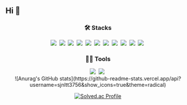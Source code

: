 ## Hi 👋

<h3 align="center"> 🛠️ Stacks </h3>
<div align="center">
<img src="https://img.shields.io/badge/Java-ED8B00?style=for-the-badge&logo=openjdk&logoColor=white"/>&nbsp
 <img src="https://img.shields.io/badge/jQuery-0769AD?style=for-the-badge&logo=jquery&logoColor=white"/>&nbsp
 <img src="https://img.shields.io/badge/Spring-6DB33F?style=for-the-badge&logo=spring&logoColor=white"/>&nbsp
 <img src="https://img.shields.io/badge/SpringBoot-6DB33F?style=for-the-badge&logo=springboot&logoColor=white"/>&nbsp
 <img src="https://img.shields.io/badge/Spring_Security-6DB33F?style=for-the-badge&logo=Spring-Security&logoColor=white"/>&nbsp
 <img src="https://img.shields.io/badge/MySQL-00000F?style=for-the-badge&logo=mysql&logoColor=white"/>&nbsp
 <img src="https://img.shields.io/badge/Oracle-F80000?style=for-the-badge&logo=oracle&logoColor=black"/>&nbsp
 <img src="https://img.shields.io/badge/GitHub-100000?style=for-the-badge&logo=github&logoColor=white"/>&nbsp
 <img src="https://img.shields.io/badge/react-20232a.svg?style=for-the-badge&logo=react&logoColor=61DAFB" />&nbsp
  <img src="https://img.shields.io/badge/javascript-F7DF1E.svg?style=for-the-badge&logo=javascript&logoColor=20232a" />&nbsp
  <img src="https://img.shields.io/badge/html5-E34F26.svg?style=for-the-badge&logo=html5&logoColor=white" />&nbsp
</div>
<h3 align="center"> 💪🏼 Tools </h3>
<div align="center">
<img src="https://img.shields.io/badge/Eclipse-2C2255?style=for-the-badge&logo=eclipse&logoColor=white"/>&nbsp
<img src="https://img.shields.io/badge/IntelliJ_IDEA-000000.svg?style=for-the-badge&logo=intellij-idea&logoColor=white"/>&nbsp
</div>

<div align="center">
![Anurag's GitHub stats](https://github-readme-stats.vercel.app/api?username=sjnltt3756&show_icons=true&theme=radical)

[![Solved.ac Profile](http://mazassumnida.wtf/api/v2/generate_badge?boj=sjnlt3756)](https://solved.ac/sjnlt3756/)  
</div>

